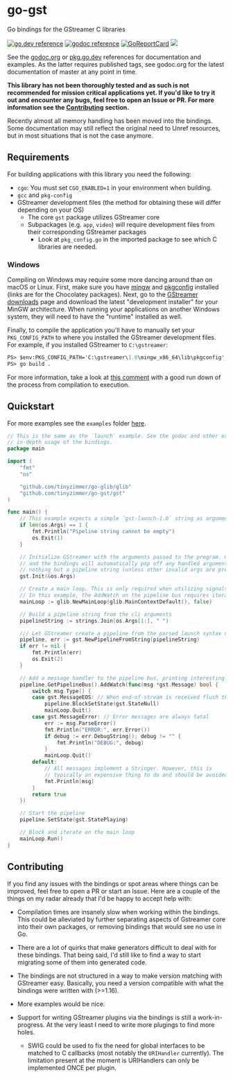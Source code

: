 # go-gst

Go bindings for the GStreamer C libraries

[![go.dev reference](https://img.shields.io/badge/go.dev-reference-007d9c?logo=go&logoColor=white&style=flat-rounded)](https://pkg.go.dev/github.com/tinyzimmer/go-gst)
[![godoc reference](https://img.shields.io/badge/godoc-reference-blue.svg)](https://godoc.org/github.com/tinyzimmer/go-gst)
[![GoReportCard](https://goreportcard.com/badge/github.com/nanomsg/mangos)](https://goreportcard.com/report/github.com/tinyzimmer/go-gst)
![](https://github.com/tinyzimmer/go-gst/workflows/Tests/badge.svg)

See the [godoc.org](https://godoc.org/github.com/tinyzimmer/go-gst) or [pkg.go.dev](https://pkg.go.dev/github.com/tinyzimmer/go-gst) references for documentation and examples.
As the latter requires published tags, see godoc.org for the latest documentation of master at any point in time.

**This library has not been thoroughly tested and as such is not recommended for mission critical applications yet. If you'd like to try it out and encounter any bugs, feel free to open an Issue or PR. For more information see the [Contributing](#contributing) section.**

Recently almost all memory handling has been moved into the bindings. Some documentation may still reflect the original need to Unref resources, but in most situations that is not the case anymore.

## Requirements

For building applications with this library you need the following:

 - `cgo`: You must set `CGO_ENABLED=1` in your environment when building.
 - `gcc` and `pkg-config`
 - GStreamer development files (the method for obtaining these will differ depending on your OS)
   - The core `gst` package utilizes GStreamer core
   - Subpackages (e.g. `app`, `video`) will require development files from their corresponding GStreamer packages
     - Look at `pkg_config.go` in the imported package to see which C libraries are needed.

### Windows

Compiling on Windows may require some more dancing around than on macOS or Linux.
First, make sure you have [mingw](https://chocolatey.org/packages/mingw) and [pkgconfig](https://chocolatey.org/packages/pkgconfiglite) installed (links are for the Chocolatey packages).
Next, go to the [GStreamer downloads](https://gstreamer.freedesktop.org/download/) page and download the latest "development installer" for your MinGW architecture. 
When running your applications on another Windows system, they will need to have the "runtime" installed as well.

Finally, to compile the application you'll have to manually set your `PKG_CONFIG_PATH` to where you installed the GStreamer development files.
For example, if you installed GStreamer to `C:\gstreamer`:

```ps
PS> $env:PKG_CONFIG_PATH='C:\gstreamer\1.0\mingw_x86_64\lib\pkgconfig'
PS> go build .
```

For more information, take a look at [this comment](https://github.com/tinyzimmer/go-gst/issues/3#issuecomment-760648278) with a good run down of the process from compilation to execution.

## Quickstart

For more examples see the `examples` folder [here](examples/).

```go
// This is the same as the `launch` example. See the godoc and other examples for more 
// in-depth usage of the bindings.
package main

import (
    "fmt"
    "os"

    "github.com/tinyzimmer/go-glib/glib"
    "github.com/tinyzimmer/go-gst/gst"
)

func main() {
    // This example expects a simple `gst-launch-1.0` string as arguments
    if len(os.Args) == 1 {
        fmt.Println("Pipeline string cannot be empty")
        os.Exit(1)
    }

    // Initialize GStreamer with the arguments passed to the program. Gstreamer
    // and the bindings will automatically pop off any handled arguments leaving
    // nothing but a pipeline string (unless other invalid args are present).
    gst.Init(&os.Args)

    // Create a main loop. This is only required when utilizing signals via the bindings.
    // In this example, the AddWatch on the pipeline bus requires iterating on the main loop.
    mainLoop := glib.NewMainLoop(glib.MainContextDefault(), false)

    // Build a pipeline string from the cli arguments
    pipelineString := strings.Join(os.Args[1:], " ")

    /// Let GStreamer create a pipeline from the parsed launch syntax on the cli.
    pipeline, err := gst.NewPipelineFromString(pipelineString)
    if err != nil {
        fmt.Println(err)
        os.Exit(2)
    }

    // Add a message handler to the pipeline bus, printing interesting information to the console.
    pipeline.GetPipelineBus().AddWatch(func(msg *gst.Message) bool {
        switch msg.Type() {
        case gst.MessageEOS: // When end-of-stream is received flush the pipeling and stop the main loop
            pipeline.BlockSetState(gst.StateNull)
            mainLoop.Quit()
        case gst.MessageError: // Error messages are always fatal
            err := msg.ParseError()
            fmt.Println("ERROR:", err.Error())
            if debug := err.DebugString(); debug != "" {
                fmt.Println("DEBUG:", debug)
            }
            mainLoop.Quit()
        default:
            // All messages implement a Stringer. However, this is
            // typically an expensive thing to do and should be avoided.
            fmt.Println(msg)
        }
        return true
    })

    // Start the pipeline
    pipeline.SetState(gst.StatePlaying)

    // Block and iterate on the main loop
    mainLoop.Run()
}
```

## Contributing

If you find any issues with the bindings or spot areas where things can be improved, feel free to open a PR or start an Issue. Here are a couple of the things on my radar already that I'd be happy to accept help with:

 - Compilation times are insanely slow when working within the bindings. This could be alleviated by further separating aspects of Gstreamer core into their own packages, or removing bindings that would see no use in Go.

 - There are a lot of quirks that make generators difficult to deal with for these bindings. That being said, I'd still like to find a way to start migrating some of them into generated code.

 - The bindings are not structured in a way to make version matching with GStreamer easy. Basically, you need a version compatible with what the bindings were written with (>=1.16).

 - More examples would be nice.

 - Support for writing GStreamer plugins via the bindings is still a work-in-progress. At the very least I need to write more plugings to find more holes. 

    - SWIG could be used to fix the need for global interfaces to be matched to C callbacks (most notably the `URIHandler` currently). The limitation present at the moment is URIHandlers can only be implemented ONCE per plugin.
